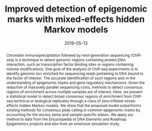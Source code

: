 ---
abstract: Chromatin immunoprecipitation followed by next‐generation sequencing (ChIP‐seq) is a technique to detect genomic regions containing protein‐DNA interaction, such as transcription factor binding sites or regions containing histone modifications. One goal of the analysis of ChIP‐seq experiments is to identify genomic loci enriched for sequencing reads pertaining to DNA bound to the factor of interest. The accurate identification of such regions aids in the understanding of epigenomic marks and gene regulatory mechanisms. Given the reduction of massively parallel sequencing costs, methods to detect consensus regions of enrichment across multiple samples are of interest. Here, we present a statistical model to detect broad consensus regions of enrichment from ChIP‐seq technical or biological replicates through a class of zero‐inflated mixed‐effects hidden Markov models. We show that the proposed model outperforms existing methods for consensus peak calling in common epigenomic marks by accounting for the excess zeros and sample‐specific biases. We apply our method to data from the Encyclopedia of DNA Elements and Roadmap Epigenomics projects and also from an extensive simulation study.
authors:
- Pedro L. Baldoni
- Naim U. Rashid
- Joseph G. Ibrahim
date: "2019-05-13"
doi: "10.1111/biom.13083"
featured: true
projects: []
publication: '*Biometrics*'
publication_short: ""
publication_types:
- "2"
publishDate: "2019-05-13"
title: Improved detection of epigenomic marks with mixed‐effects hidden Markov models
url_code: ""
url_dataset: ""
url_pdf: https://onlinelibrary.wiley.com/doi/abs/10.1111/biom.13083
url_poster: ""
url_project: ""
url_slides: ""
url_source: ""
url_video: ""
---